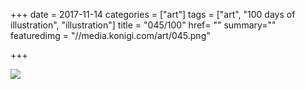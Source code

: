 +++
date = 2017-11-14
categories = ["art"]
tags = ["art", "100 days of illustration", "illustration"]
title = "045/100"
href= ""
summary=""
featuredimg = "//media.konigi.com/art/045.png"

+++

<img src="//media.konigi.com/art/045.png" />
